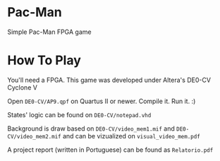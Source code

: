 # Pac-Man
Simple Pac-Man FPGA game

# How To Play
You'll need a FPGA. This game was developed under Altera's DE0-CV Cyclone V

Open `DE0-CV/AP9.qpf` on Quartus II or newer. Compile it. Run it. :)

States' logic can be found on `DE0-CV/notepad.vhd`

Background is draw based on `DE0-CV/video_mem1.mif` and `DE0-CV/video_mem2.mif` and can be vizualized on `visual_video_mem.pdf`

A project report (written in Portuguese) can be found as `Relatorio.pdf`
